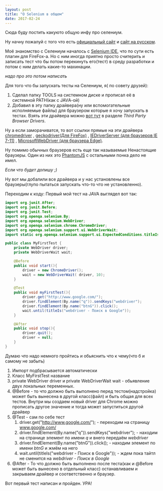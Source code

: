 ```yaml
---
layout: post
title: "O Selenium в общем"
date: 2017-02-24
---
```


Сюда буду постить какуюто общую инфу про селениум.

Ну начну пожалуй с того что есть [официальный сайт](http://www.seleniumhq.org/) и [сайт на русском](http://selenium2.ru/).

Моё знакомство с Селениум началось с [Selenium IDE](https://addons.mozilla.org/ru/firefox/addon/selenium-ide/),
что по сути есть плагин для FireFox-а. Но с ним иногда приятно просто считерить и записать тест что бы потом перекинуть
его(тест) в среду разработки и потом с ним делать какие-то махинации.

*надо про это потом написать*

Для того что бы запускать тесты на Селениум, я( по совету друзей):
1. Сделал папку TOOLS на системном диске и прописал её в системной PATH(как с JAVА-ой)
2. Добавил в эту папку драйвера(ну или вспомогательные исполняемые файлы) для браузером которые я хочу запускать в тестах.
Взять эти драйвера можно [вот тут](http://www.seleniumhq.org/download/) в разделе *Third Party Browser Drivers*.

Ну а если заморачиватся, то вот ссылки прямые на эти драйвера
[chromedriver](https://sites.google.com/a/chromium.org/chromedriver/) ,
[geckodriver(Для FireFox)](https://github.com/mozilla/geckodriver) ,
[IEDriverServer (для браузеров IE 7-11)](http://www.seleniumhq.org/download/) ,
[MicrosoftWebDriver (для браузера Edge)](https://developer.microsoft.com/en-us/microsoft-edge/tools/webdriver/).

Ну помимо обычных браузеров есть еще так называемые Ненастоящие браузеры.
Один из них это [PhantomJS](https://github.com/detro/ghostdriver) с остальными понка дело не имел.

*Если что будет допишу ;)*

Ну вот мы добалили все драйвера и у нас установлены все браузеры(глупо пытаться запускать что-то что не установленно).

Переходим к коду:
Первый мой тест на JAVA выглядел вот так:

```java
import org.junit.After;
import org.junit.Before;
import org.junit.Test;
import org.openqa.selenium.By;
import org.openqa.selenium.WebDriver;
import org.openqa.selenium.chrome.ChromeDriver;
import org.openqa.selenium.support.ui.WebDriverWait;
import static org.openqa.selenium.support.ui.ExpectedConditions.titleIs;

public class MyFirstTest {
    private WebDriver driver;
    private WebDriverWait wait;

    @Before
    public void start(){
        driver = new ChromeDriver();
        wait = new WebDriverWait( driver, 10);
    }

    @Test
    public void myFirstTest(){
        driver.get("http://www.google.com/");
        driver.findElement(By.name("q")).sendKeys("webdriver");
        driver.findElement(By.name("btnG")).click();
        wait.until(titleIs("webdriver - Поиск в Google"));
    }

    @After
    public void stop(){
        driver.quit();
        driver = null;
    }
}
```
Думаю что надо немного пройтись и обьяснить что к чему(что б и самому не забыть)
1. Импорт подбрасывается автоматически
2. Класс MyFirstTest название
3. private WebDriver driver и private WebDriverWait wait - обьявление двух локальных переменных.
4. @Before - то что должно быть выполнено перед тестом(надстройка) может быть вынесена в другой класс(файл) и быть общая для всех тестов.
Внутри мы создаем новый driver для Chrome можно прописать другое значение и тогда может запуститься другой драйвер
5. @Test - сам по себе тест
    1. driver.get("http://www.google.com/"); - переходим на страницу www.google.com/
    2. driver.findElement(By.name("q")).sendKeys("webdriver"); - находим на странице элемент по имени *q* и внего передаём *webdriver*
    3. driver.findElement(By.name("btnG")).click(); - находим элемент по имени *btnG* и жмём на него
    4. wait.until(titleIs("webdriver - Поиск в Google")); - ждем пока тайтл не сменится на *webdriver - Поиск в Google*
6. @After - То что должно быть выполнено после теста(как и @Before может быть вынесено в отдельный класс) останавливаем и закрываем
драйвер и соответственно и браузер.

Вот первый тест написан и пройден. УРА!

